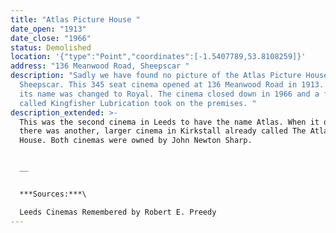 ```yaml
---
title: "Atlas Picture House "
date_open: "1913"
date_close: "1966"
status: Demolished
location: '{"type":"Point","coordinates":[-1.5407789,53.8108259]}'
address: "136 Meanwood Road, Sheepscar "
description: "Sadly we have found no picture of the Atlas Picture House in
  Sheepscar. This 345 seat cinema opened at 136 Meanwood Road in 1913. In 1935
  its name was changed to Royal. The cinema closed down in 1966 and a firm
  called Kingfisher Lubrication took on the premises. "
description_extended: >-
  This was the second cinema in Leeds to have the name Atlas. When it opened
  there was another, larger cinema in Kirkstall already called The Atlas Picture
  House. Both cinemas were owned by John Newton Sharp.


  __


  ***Sources:***\

  Leeds Cinemas Remembered by Robert E. Preedy
---
```

